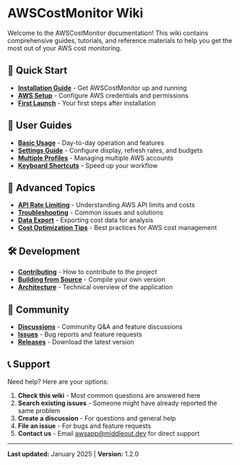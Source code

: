 # AWSCostMonitor Wiki

Welcome to the AWSCostMonitor documentation! This wiki contains comprehensive guides, tutorials, and reference materials to help you get the most out of your AWS cost monitoring.

## 🚀 Quick Start

- **[Installation Guide](Installation)** - Get AWSCostMonitor up and running
- **[AWS Setup](AWS-Setup)** - Configure AWS credentials and permissions
- **[First Launch](First-Launch)** - Your first steps after installation

## 📖 User Guides

- **[Basic Usage](Basic-Usage)** - Day-to-day operation and features
- **[Settings Guide](Settings)** - Configure display, refresh rates, and budgets
- **[Multiple Profiles](Multiple-Profiles)** - Managing multiple AWS accounts
- **[Keyboard Shortcuts](Keyboard-Shortcuts)** - Speed up your workflow

## 🔧 Advanced Topics

- **[API Rate Limiting](API-Rate-Limiting)** - Understanding AWS API limits and costs
- **[Troubleshooting](Troubleshooting)** - Common issues and solutions
- **[Data Export](Data-Export)** - Exporting cost data for analysis
- **[Cost Optimization Tips](Cost-Optimization)** - Best practices for AWS cost management

## 🛠️ Development

- **[Contributing](Contributing)** - How to contribute to the project
- **[Building from Source](Building-from-Source)** - Compile your own version
- **[Architecture](Architecture)** - Technical overview of the application

## 💬 Community

- **[Discussions](https://github.com/toml0006/AWSCostMonitor/discussions)** - Community Q&A and feature discussions
- **[Issues](https://github.com/toml0006/AWSCostMonitor/issues)** - Bug reports and feature requests
- **[Releases](https://github.com/toml0006/AWSCostMonitor/releases)** - Download the latest version

## 📞 Support

Need help? Here are your options:

1. **Check this wiki** - Most common questions are answered here
2. **Search existing issues** - Someone might have already reported the same problem
3. **Create a discussion** - For questions and general help
4. **File an issue** - For bugs and feature requests
5. **Contact us** - Email awsapp@middleout.dev for direct support

---

**Last updated:** January 2025 | **Version:** 1.2.0